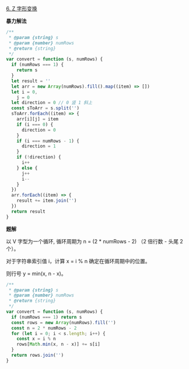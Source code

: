 [6. Z 字形变换](https://leetcode.cn/problems/zigzag-conversion/)

**暴力解法**

```js
/**
 * @param {string} s
 * @param {number} numRows
 * @return {string}
 */
var convert = function (s, numRows) {
  if (numRows === 1) {
    return s
  }
  let result = ''
  let arr = new Array(numRows).fill().map((item) => [])
  let i = 0,
    j = 0
  let direction = 0 // 0 竖 1 斜上
  const sToArr = s.split('')
  sToArr.forEach((item) => {
    arr[i][j] = item
    if (i === 0) {
      direction = 0
    }
    if (i === numRows - 1) {
      direction = 1
    }
    if (!direction) {
      i++
    } else {
      j++
      i--
    }
  })
  arr.forEach((item) => {
    result += item.join('')
  })
  return result
}
```

**题解**

以 V 字型为一个循环, 循环周期为 n = (2 \* numRows - 2) （2 倍行数 - 头尾 2 个）。

对于字符串索引值 i，计算 x = i % n 确定在循环周期中的位置。

则行号 y = min(x, n - x)。

```js
/**
 * @param {string} s
 * @param {number} numRows
 * @return {string}
 */
var convert = function (s, numRows) {
  if (numRows === 1) return s
  const rows = new Array(numRows).fill('')
  const n = 2 * numRows - 2
  for (let i = 0; i < s.length; i++) {
    const x = i % n
    rows[Math.min(x, n - x)] += s[i]
  }
  return rows.join('')
}
```
